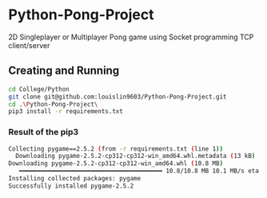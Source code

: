 # Python-Pong-Project
2D Singleplayer or Multiplayer Pong game using Socket programming TCP client/server

## Creating and Running
```bash
cd College/Python
git clone git@github.com:louislin9603/Python-Pong-Project.git
cd .\Python-Pong-Project\
pip3 install -r requirements.txt
```
### Result of the pip3
```bash
Collecting pygame==2.5.2 (from -r requirements.txt (line 1))
  Downloading pygame-2.5.2-cp312-cp312-win_amd64.whl.metadata (13 kB)
Downloading pygame-2.5.2-cp312-cp312-win_amd64.whl (10.8 MB)
   ━━━━━━━━━━━━━━━━━━━━━━━━━━━━━━━━━━━━━━━━ 10.8/10.8 MB 10.1 MB/s eta 0:00:00
Installing collected packages: pygame
Successfully installed pygame-2.5.2
```
